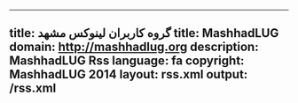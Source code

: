 ----------
title: گروه کاربران لینوکس مشهد
title: MashhadLUG
domain: http://mashhadlug.org
description: MashhadLUG Rss
language: fa
copyright: MashhadLUG 2014
layout: rss.xml
output: /rss.xml
----------
